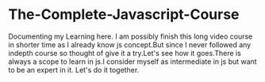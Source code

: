 ﻿# The-Complete-Javascript-Course
Documenting my Learning here. I am possibly finish this long video course in shorter time as I already know js concept.But since I never followed any indepth course so thought of give it a try.Let's see how it goes.There is always a scope to learn in js.I consider myself as intermediate in js but want to be an expert in it. Let's do it together.
